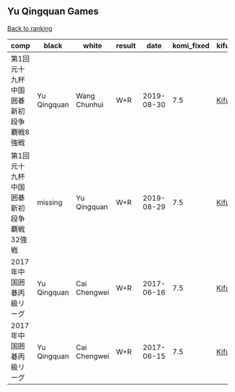 ## Yu Qingquan Games

[Back to ranking](../../index.md)




| **comp** | **black** | **white** | **result** | **date** | **komi_fixed** | **kifu** | 
| --- | --- | --- | --- | --- | --- | --- |
| 第1回元十九杯中国囲碁新初段争覇戦8強戦 | Yu Qingquan | Wang Chunhui | W+R | 2019-08-30 | 7.5 | [Kifu](https://kifudepot.net/kifucontents.php?id=%2B3XiTnCGNE1puRCD%2FKIOYA%3D%3D) | 
| 第1回元十九杯中国囲碁新初段争覇戦32強戦 | missing | Yu Qingquan | W+R | 2019-08-29 | 7.5 | [Kifu](https://kifudepot.net/kifucontents.php?id=nub%2Bj8m5QG98eK5UnLxWxg%3D%3D) | 
| 2017年中国囲碁丙級リーグ | Yu Qingquan | Cai Chengwei | W+R | 2017-06-16 | 7.5 | [Kifu](https://kifudepot.net/kifucontents.php?id=40hHXcH3Xw2oCyzQbhi%2Fkw%3D%3D) | 
| 2017年中国囲碁丙級リーグ | Yu Qingquan | Cai Chengwei | W+R | 2017-06-15 | 7.5 | [Kifu](https://kifudepot.net/kifucontents.php?id=By03l07BMAsMyDwngSkdPw%3D%3D) |




